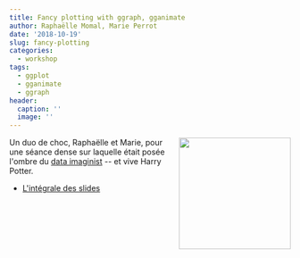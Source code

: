 ```yaml
---
title: Fancy plotting with ggraph, gganimate
author: Raphaëlle Momal, Marie Perrot
date: '2018-10-19'
slug: fancy-plotting
categories:
  - workshop
tags: 
  - ggplot
  - gganimate
  - ggraph
header:
  caption: ''
  image: ''
---
```


<img src="https://www.data-imaginist.com/post/2016-10-07-Data-driven-logo_files/figure-html/unnamed-chunk-11-1.png" align="right" width="200"/>

Un duo de choc, Raphaëlle et Marie, pour une séance dense sur laquelle était posée l'ombre du [data imaginist](https://www.data-imaginist.com/) -- et vive Harry Potter.

- [L'intégrale des slides](../../post/fancy-plotting/GG.html)

